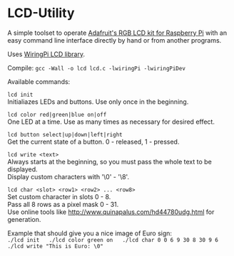 LCD-Utility
===========
A simple toolset to operate [Adafruit's RGB LCD kit for Raspberry Pi](http://www.adafruit.com/products/1110) with an easy command line interface directly by hand or from another programs.

Uses [WiringPi LCD library](http://wiringpi.com/dev-lib/lcd-library/).

Compile: `gcc -Wall -o lcd lcd.c -lwiringPi -lwiringPiDev`

Available commands:

`lcd init`  
Initialiazes LEDs and buttons. Use only once in the beginning.

`lcd color red|green|blue on|off`  
One LED at a time. Use as many times as necessary for desired effect.

`lcd button select|up|down|left|right`  
Get the current state of a button. 0 - released, 1 - pressed.

`lcd write <text>`  
Always starts at the beginning, so you must pass the whole text to be displayed.  
Display custom characters with '\0' - '\8'.

`lcd char <slot> <row1> <row2> ... <row8>`  
Set custom character in slots 0 - 8.  
Pass all 8 rows as a pixel mask 0 - 31.  
Use online tools like http://www.quinapalus.com/hd44780udg.html for generation.

Example that should give you a nice image of Euro sign:  
`./lcd init  
./lcd color green on  
./lcd char 0 0 6 9 30 8 30 9 6  
./lcd write "This is Euro: \0"`
